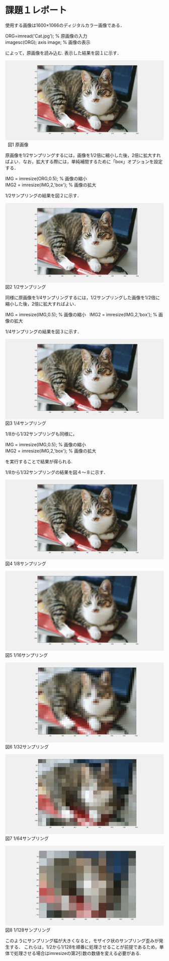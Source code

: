 # 課題１レポート

使用する画像は1600×1066のディジタルカラー画像である．

ORG=imread('Cat.jpg'); % 原画像の入力  
imagesc(ORG); axis image; % 画像の表示

によって，原画像を読み込む.
表示した結果を図１に示す．

![原画像](https://github.com/15ec013/image_kadai/blob/master/img/1-0.PNG)  
図1 原画像

原画像を1/2サンプリングするには，画像を1/2倍に縮小した後，2倍に拡大すればよい．なお，拡大する際には，単純補間するために「box」オプションを設定する．

IMG = imresize(ORG,0.5); % 画像の縮小  
IMG2 = imresize(IMG,2,'box'); % 画像の拡大

1/2サンプリングの結果を図２に示す．

![1/2画像](https://github.com/15ec013/image_kadai/blob/master/img/1-2.PNG)  
図2 1/2サンプリング

同様に原画像を1/4サンプリングするには，1/2サンプリングした画像を1/2倍に縮小した後，2倍に拡大すればよい．

IMG = imresize(IMG,0.5); % 画像の縮小  
IMG2 = imresize(IMG,2,'box'); % 画像の拡大

1/4サンプリングの結果を図３に示す．

![1/4画像](https://github.com/15ec013/image_kadai/blob/master/img/1-4.PNG)  
図3 1/4サンプリング

1/8から1/32サンプリングも同様に，

IMG = imresize(IMG,0.5); % 画像の縮小  
IMG2 = imresize(IMG,2,'box'); % 画像の拡大

を実行することで結果が得られる.

1/8から1/32サンプリングの結果を図４～８に示す．

![1/8画像](https://github.com/15ec013/image_kadai/blob/master/img/1-8.PNG)  
図4 1/8サンプリング

![1/16画像](https://github.com/15ec013/image_kadai/blob/master/img/1-16.PNG)  
図5 1/16サンプリング

![1/32画像](https://github.com/15ec013/image_kadai/blob/master/img/1-32.PNG)  
図6 1/32サンプリング

![1\64画像](https://github.com/15ec013/image_kadai/blob/master/img/1-64.PNG)  
図7 1/64サンプリング

![1/128像](https://github.com/15ec013/image_kadai/blob/master/img/1-128.PNG)  
図8 1/128サンプリング

このようにサンプリング幅が大きくなると，モザイク状のサンプリング歪みが発生する．
これらは，1/2から1/128を順番に処理させることが前提であるため，単体で処理させる場合はimresizeの第2引数の数値を変える必要がある.
